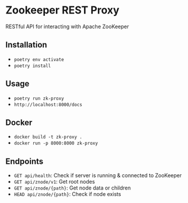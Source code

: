 # Zookeeper REST Proxy
RESTful API for interacting with Apache ZooKeeper

## Installation
- `poetry env activate`
- `poetry install`

## Usage
- `poetry run zk-proxy`
- `http://localhost:8000/docs`

## Docker
- `docker build -t zk-proxy .`
- `docker run -p 8000:8000 zk-proxy`

## Endpoints
- `GET api/health`: Check if server is running & connected to ZooKeeper
- `GET api/znode/v1`: Get root nodes
- `GET api/znode/{path}`: Get node data or children
- `HEAD api/znode/{path}`: Check if node exists